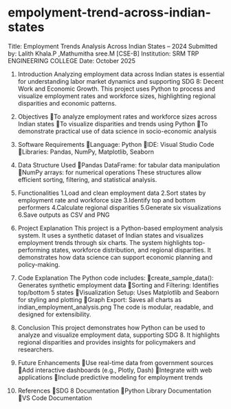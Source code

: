 # empolyment-trend-across-indian-states
Title: Employment Trends Analysis Across Indian States – 2024
Submitted by: Lalith Khala.P ,Mathumitha sree.M [CSE-B]
Institution: SRM TRP ENGINEERING COLLEGE
Date: October 2025

1. Introduction
    Analyzing employment data across Indian states is essential for understanding labor market dynamics and supporting SDG 8: Decent Work and Economic Growth. This project uses Python to process and visualize employment rates and workforce sizes, highlighting regional disparities and economic patterns.

2. Objectives
To analyze employment rates and workforce sizes across Indian states
To visualize disparities and trends using Python
To demonstrate practical use of data science in socio-economic analysis

3. Software Requirements
Language: Python
IDE: Visual Studio Code
Libraries: Pandas, NumPy, Matplotlib, Seaborn

4. Data Structure Used
Pandas DataFrame: for tabular data manipulation
NumPy arrays: for numerical operations
These structures allow efficient sorting, filtering, and statistical analysis.

5. Functionalities
1.Load and clean employment data
2.Sort states by employment rate and workforce size
3.Identify top and bottom performers
4.Calculate regional disparities
5.Generate six visualizations
6.Save outputs as CSV and PNG

6. Project Explanation
This project is a Python-based employment analysis system. It uses a synthetic dataset of Indian states and visualizes employment trends through six charts. The system highlights top-performing states, workforce distribution, and regional disparities. It demonstrates how data science can support economic planning and policy-making.
7. Code Explanation
The Python code includes:
create_sample_data(): Generates synthetic employment data
Sorting and Filtering: Identifies top/bottom 5 states
Visualization Setup: Uses Matplotlib and Seaborn for styling and plotting
Graph Export: Saves all charts as indian_employment_analysis.png
The code is modular, readable, and designed for extensibility.

8. Conclusion
This project demonstrates how Python can be used to analyze and visualize employment data, supporting SDG 8. It highlights regional disparities and provides insights for policymakers and researchers.

9. Future Enhancements
Use real-time data from government sources
Add interactive dashboards (e.g., Plotly, Dash)
Integrate with web applications
Include predictive modeling for employment trends

10. References
SDG 8 Documentation
Python Library Documentation
VS Code Documentation


 



